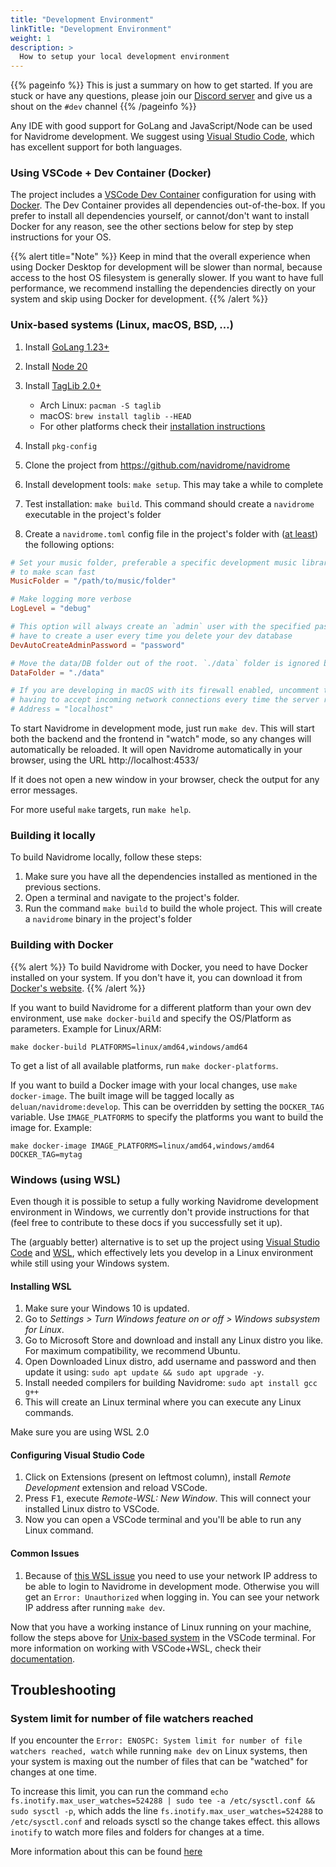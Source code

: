 ```yaml
---
title: "Development Environment"
linkTitle: "Development Environment"
weight: 1
description: >
  How to setup your local development environment
---
```


{{% pageinfo %}}
This is just a summary on how to get started. If you are stuck or have any questions, please join our [Discord server](https://discord.gg/xh7j7yF) and give us a shout on the `#dev` channel
{{% /pageinfo %}}

Any IDE with good support for GoLang and JavaScript/Node can be used for Navidrome development. We suggest using [Visual Studio Code](https://code.visualstudio.com/), which has excellent support for both languages.

### Using VSCode + Dev Container (Docker)

The project includes a [VSCode Dev Container](https://code.visualstudio.com/docs/remote/containers) configuration for using with [Docker](https://www.docker.com/products/docker-desktop). The Dev Container provides all dependencies out-of-the-box. If you prefer to install all dependencies yourself, or cannot/don't want to install Docker for any reason, see the other sections below for step by step instructions for your OS.

{{% alert title="Note" %}}
Keep in mind that the overall experience when using Docker Desktop for development will be slower than normal, because access to the host OS filesystem is generally slower. If you want to have full performance, we recommend installing the dependencies directly on your system and skip using Docker for development.
{{% /alert %}}

### Unix-based systems (Linux, macOS, BSD, …)

1. Install [GoLang 1.23+](https://golang.org/doc/install)
2. Install [Node 20](http://nodejs.org/)
3. Install [TagLib 2.0+](https://github.com/taglib/taglib/blob/master/INSTALL.md)
    - Arch Linux: `pacman -S taglib`
    - macOS: `brew install taglib --HEAD`
    - For other platforms check their [installation instructions](https://github.com/taglib/taglib/blob/master/INSTALL.md)

4. Install `pkg-config`
5. Clone the project from https://github.com/navidrome/navidrome
6. Install development tools: `make setup`. This may take a while to complete
7. Test installation: `make build`. This command should create a `navidrome` executable in the project's folder
8. Create a `navidrome.toml` config file in the project's folder with ([at least](/docs/usage/configuration-options/#available-options)) the following options:
```toml
# Set your music folder, preferable a specific development music library with few songs,
# to make scan fast
MusicFolder = "/path/to/music/folder"

# Make logging more verbose
LogLevel = "debug"

# This option will always create an `admin` user with the specified password, so you don't
# have to create a user every time you delete your dev database
DevAutoCreateAdminPassword = "password"

# Move the data/DB folder out of the root. `./data` folder is ignored by git
DataFolder = "./data"

# If you are developing in macOS with its firewall enabled, uncomment the next line to avoid 
# having to accept incoming network connections every time the server restarts:
# Address = "localhost"
```
To start Navidrome in development mode, just run `make dev`. This will start both the backend
and the frontend in "watch" mode, so any changes will automatically be reloaded. It will open
Navidrome automatically in your browser, using the URL http://localhost:4533/

If it does not open a new window in your browser, check the output for any error messages.

For more useful `make` targets, run `make help`.

### Building it locally

To build Navidrome locally, follow these steps:

1. Make sure you have all the dependencies installed as mentioned in the previous sections.
2. Open a terminal and navigate to the project's folder.
3. Run the command `make build` to build the whole project. This will create a `navidrome` binary in the project's folder

### Building with Docker

{{% alert %}}
To build Navidrome with Docker, you need to have Docker installed on your system. If you don't have it, you can 
download it from [Docker's website](https://www.docker.com/products/docker-desktop).
{{% /alert %}}

If you want to build Navidrome for a different platform than your own dev environment, use `make docker-build` and specify the OS/Platform as parameters. Example for Linux/ARM:
```shell
make docker-build PLATFORMS=linux/amd64,windows/amd64
```

To get a list of all available platforms, run `make docker-platforms`.

If you want to build a Docker image with your local changes, use `make docker-image`. 
The built image will be tagged locally as `deluan/navidrome:develop`. This can be overridden by setting the `DOCKER_TAG` variable.
Use `IMAGE_PLATFORMS` to specify the platforms you want to build the image for. Example:

```shell
make docker-image IMAGE_PLATFORMS=linux/amd64,windows/amd64 DOCKER_TAG=mytag
```

### Windows (using WSL)

Even though it is possible to setup a fully working Navidrome development environment in Windows, we currently don't provide instructions for that (feel free to contribute to these docs if you successfully set it up). 

The (arguably better) alternative is to set up the project using [Visual Studio Code](https://code.visualstudio.com/) and [WSL](https://docs.microsoft.com/en-us/windows/wsl/), which effectively lets you develop in a Linux environment while still using your Windows system.

#### Installing WSL
  1. Make sure your Windows 10 is updated.
  2. Go to _Settings > Turn Windows feature on or off > Windows subsystem for Linux_.
  3. Go to Microsoft Store and download and install any Linux distro you like. For maximum compatibility, we recommend Ubuntu.
  4. Open Downloaded Linux distro, add username and password and then update it using: `sudo apt update && sudo apt upgrade -y`.
  5. Install needed compilers for building Navidrome: `sudo apt install gcc g++`
  6. This will create an Linux terminal where you can execute any Linux commands.

Make sure you are using WSL 2.0

#### Configuring Visual Studio Code
  1. Click on Extensions (present on leftmost column), install _Remote Development_ extension and reload VSCode.
  2. Press <kbd>F1</kbd>, execute _Remote-WSL: New Window_. This will connect your installed Linux distro to VSCode.
  3. Now you can open a VSCode terminal and you'll be able to run any Linux command.

#### Common Issues
  1. Because of [this WSL issue](https://github.com/microsoft/WSL/issues/4885) you need to use your network IP address to be able to login to Navidrome in development mode. Otherwise you will get an `Error: Unauthorized` when logging in. You can see your network IP address after running `make dev`. 

Now that you have a working instance of Linux running on your machine, follow the steps above for [Unix-based system](/docs/developers/dev-environment/#unix-based-systems-linux-macos-bsd-) in the VSCode terminal. For more information on working with VSCode+WSL, check their [documentation](https://code.visualstudio.com/docs/remote/wsl).

## Troubleshooting

### System limit for number of file watchers reached


If you encounter the `Error: ENOSPC: System limit for number of file watchers reached, watch` while running `make dev` on Linux systems, then your system is maxing out the number of files that can be "watched" for changes at one time.

To increase this limit, you can run the command `echo fs.inotify.max_user_watches=524288 | sudo tee -a /etc/sysctl.conf && sudo sysctl -p`, which adds the line `fs.inotify.max_user_watches=524288` to `/etc/sysctl.conf` and reloads sysctl so the change takes effect. this allows `inotify` to watch more files and folders for changes at a time.

More information about this can be found [here](https://dev.to/rubiin/ubuntu-increase-inotify-watcher-file-watch-limit-kf4)
